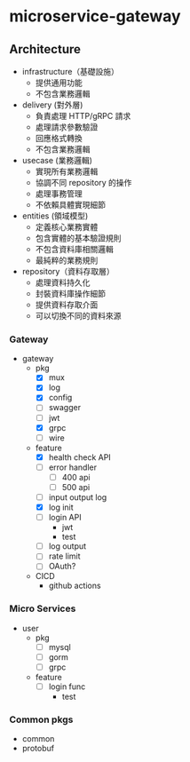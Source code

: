 # microservice-gateway

## Architecture
- infrastructure（基礎設施）
  - 提供通用功能
  - 不包含業務邏輯
- delivery (對外層)
  - 負責處理 HTTP/gRPC 請求
  - 處理請求參數驗證
  - 回應格式轉換
  - 不包含業務邏輯
- usecase (業務邏輯)
  - 實現所有業務邏輯
  - 協調不同 repository 的操作
  - 處理事務管理
  - 不依賴具體實現細節
- entities (領域模型)
  - 定義核心業務實體
  - 包含實體的基本驗證規則
  - 不包含資料庫相關邏輯
  - 最純粹的業務規則
- repository（資料存取層）
  - 處理資料持久化
  - 封裝資料庫操作細節
  - 提供資料存取介面
  - 可以切換不同的資料來源


### Gateway
- gateway
  - pkg
    - [x] mux
    - [x] log
    - [x] config
    - [ ] swagger
    - [ ] jwt
    - [x] grpc
    - [ ] wire
  - feature
    - [x] health check API
    - [ ] error handler
      - [ ] 400 api
      - [ ] 500 api
    - [ ] input output log
    - [x] log init
    - [ ] login API
      - jwt
      - test
    - [ ] log output
    - [ ] rate limit
    - [ ] OAuth?
  - CICD
    - github actions 

### Micro Services
- user
  - pkg
    - [ ] mysql
    - [ ] gorm
    - [ ] grpc
  - feature
    - [ ] login func
      - test

### Common pkgs
- common
- protobuf

